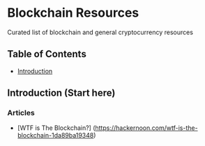 # Blockchain Resources

Curated list of blockchain and general cryptocurrency resources

## Table of Contents

- [Introduction](#Introduction)

## Introduction (Start here)
### Articles
* [WTF is The Blockchain?] (https://hackernoon.com/wtf-is-the-blockchain-1da89ba19348)
